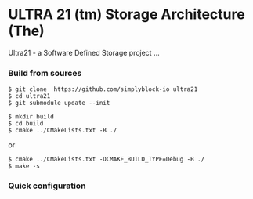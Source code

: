 
# ULTRA 21 (tm)  Storage Architecture (The)

Ultra21 - a Software Defined Storage project ...



### 	Build from sources

```
$ git clone  https://github.com/simplyblock-io ultra21
$ cd ultra21
$ git submodule update --init

$ mkdir build
$ cd build
$ cmake ../CMakeLists.txt -B ./
```
 or

```
$ cmake ../CMakeLists.txt -DCMAKE_BUILD_TYPE=Debug -B ./
$ make -s
```

### 	Quick configuration
